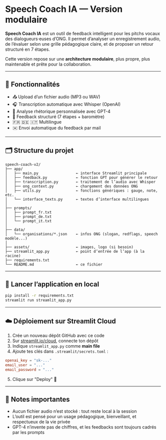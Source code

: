 # Speech Coach IA — Version modulaire

**Speech Coach IA** est un outil de feedback intelligent pour les pitchs vocaux des dialogueurs·euses d’ONG. Il permet d’analyser un enregistrement audio, de l’évaluer selon une grille pédagogique claire, et de proposer un retour structuré en 7 étapes.

Cette version repose sur une **architecture modulaire**, plus propre, plus maintenable et prête pour la collaboration.

---

## 🧠 Fonctionnalités
- 📤 Upload d’un fichier audio (MP3 ou WAV)
- 🎧 Transcription automatique avec Whisper (OpenAI)
- 🧠 Analyse rhétorique personnalisée avec GPT-4
- 📝 Feedback structuré (7 étapes + baromètre)
- 🇫🇷 🇩🇪 🇮🇹 Multilingue
- ✉️ Envoi automatique du feedback par mail

---

## 🗂️ Structure du projet
```
speech-coach-v2/
├── app/
│   ├── main.py                 ← interface Streamlit principale
│   ├── feedback.py             ← fonction GPT pour générer le retour
│   ├── transcription.py        ← traitement de l’audio avec Whisper
│   ├── ong_context.py          ← chargement des données ONG
│   ├── utils.py                ← fonctions génériques : gauge, note, etc.
│   └── interface_texts.py      ← textes d’interface multilingues
│
├── prompts/
│   ├── prompt_fr.txt
│   ├── prompt_de.txt
│   └── prompt_it.txt
│
├── data/
│   └── organisations/*.json    ← infos ONG (slogan, redflags, speech modèle...)
│
├── assets/                     ← images, logo (si besoin)
├── streamlit_app.py            ← point d’entrée de l’app (à la racine)
├── requirements.txt
└── README.md                   ← ce fichier
```

---

## 🚀 Lancer l’application en local
```bash
pip install -r requirements.txt
streamlit run streamlit_app.py
```

---

## ☁️ Déploiement sur Streamlit Cloud
1. Crée un nouveau dépôt GitHub avec ce code
2. Sur [streamlit.io/cloud](https://streamlit.io/cloud), connecte ton dépôt
3. Indique `streamlit_app.py` comme **main file**
4. Ajoute tes clés dans `.streamlit/secrets.toml` :
```toml
openai_key = "sk-..."
email_user = "..."
email_password = "..."
```
5. Clique sur "Deploy" 🎉

---

## 📌 Notes importantes
- Aucun fichier audio n’est stocké : tout reste local à la session
- L’outil est pensé pour un usage pédagogique, bienveillant, et respectueux de la vie privée
- GPT-4 n’invente pas de chiffres, et les feedbacks sont toujours cadrés par les prompts


